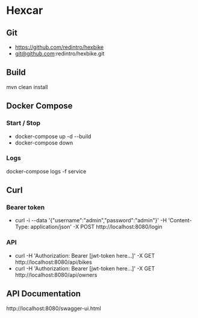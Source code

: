 # Hexcar
## Git
- https://github.com/redintro/hexbike
- git@github.com:redintro/hexbike.git
## Build
mvn clean install
## Docker Compose
### Start / Stop
- docker-compose up -d --build
- docker-compose down
### Logs
docker-compose logs -f service
## Curl
### Bearer token
- curl -i --data '{"username":"admin","password":"admin"}' -H 'Content-Type: application/json' -X POST http://localhost:8080/login
### API
- curl -H 'Authorization: Bearer [jwt-token here...]' -X GET http://localhost:8080/api/bikes
- curl -H 'Authorization: Bearer [jwt-token here...]' -X GET http://localhost:8080/api/owners
## API Documentation
http://localhost:8080/swagger-ui.html

